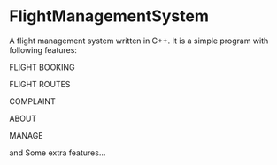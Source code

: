 # FlightManagementSystem

A flight management system written in C++. It is a simple program with following features:

FLIGHT BOOKING

FLIGHT ROUTES

COMPLAINT

ABOUT

MANAGE

and Some extra features...
